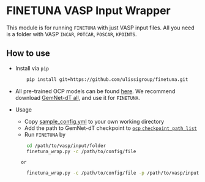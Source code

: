 # FINETUNA VASP Input Wrapper
This module is for running `FINETUNA` with just VASP input files. All you need is a folder with VASP `INCAR`, `POTCAR`, `POSCAR`, `KPOINTS`.
## How to use
- Install via `pip`

    ```sh
        pip install git+https://github.com/ulissigroup/finetuna.git
    ```
    
- All pre-trained OCP models can be found [here](https://github.com/Open-Catalyst-Project/ocp/blob/main/MODELS.md). We recommend download [GemNet-dT all](https://dl.fbaipublicfiles.com/opencatalystproject/models/2021_08/s2ef/gemnet_t_direct_h512_all.pt), and use it for `FINETUNA`.
    
- Usage
    - Copy [sample_config.yml](https://github.com/ulissigroup/finetuna/blob/master/finetuna/vasp_wrapper/sample_config.yml) to your own working directory
    - Add the path to GemNet-dT checkpoint to [`ocp` `checkpoint_path_list`](https://github.com/ulissigroup/finetuna/blob/master/finetuna/vasp_wrapper/sample_config.yml#L69)
    - Run `FINETUNA` by
    ```sh
        cd /path/to/vasp/input/folder
        finetuna_wrap.py -c /path/to/config/file
    ```
        or
    ```sh
        finetuna_wrap.py -c /path/to/config/file -p /path/to/vasp/input/folder
    ```
